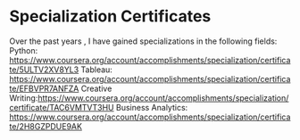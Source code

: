 # Specialization Certificates
Over the past years , I have gained specializations in the following fields:
Python:    https://www.coursera.org/account/accomplishments/specialization/certificate/5ULTV2XV8YL3
Tableau:     https://www.coursera.org/account/accomplishments/specialization/certificate/EFBVPR7ANFZA
Creative Writing:https://www.coursera.org/account/accomplishments/specialization/certificate/TAC6VMTVT3HU
Business Analytics:    https://www.coursera.org/account/accomplishments/specialization/certificate/2H8GZPDUE9AK
